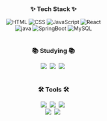 <h3 align="center">✨ Tech Stack ✨</h3>
<div align="center">
  <img alt="HTML" src="https://img.shields.io/badge/HTML5-E34F26?style=for-the-badge&logo=HTML5&logoColor=white"> 
  <img alt="CSS" src="https://img.shields.io/badge/CSS3-1572B6?style=for-the-badge&logo=CSS3&logoColor=white"> 
  <img alt="JavaScript" src="https://img.shields.io/badge/javascript-F7DF1E.svg?style=for-the-badge&logo=javascript&logoColor=20232a"> 
  <img alt="React" src="https://img.shields.io/badge/react-20232a.svg?style=for-the-badge&logo=react&logoColor=61DAFB">
</div>
<div align="center">
  <img alt="java" src="https://img.shields.io/badge/java-007396?style=for-the-badge&logo=OpenJDK&logoColor=white"> 
  <img alt="SpringBoot" src="https://img.shields.io/badge/springboot-6DB33F?style=for-the-badge&logo=springboot&logoColor=white"> 
  <img alt="MySQL" src="https://img.shields.io/badge/MySQL-4479A1?style=for-the-badge&logo=MySQL&logoColor=white">  
</div>

<br>

<h3 align="center">📚 Studying 📚</h3>
<div align="center">
  <img src="https://img.shields.io/badge/typescript-007ACC.svg?style=for-the-badge&logo=typescript&logoColor=white" />&nbsp
  <img src="https://img.shields.io/badge/React%20Query-FF4154?style=for-the-badge&logo=react%20query&logoColor=white" />&nbsp
  <img src="https://img.shields.io/badge/Recoil-3578E5?style=for-the-badge&logo=recoil&logoColor=white" />&nbsp
</div>

<br>

<h3 align="center">🛠 Tools 🛠</h3>
<div align="center">
  <img src="https://img.shields.io/badge/git-F05033.svg?style=for-the-badge&logo=git&logoColor=white" />&nbsp
  <img src="https://img.shields.io/badge/github-181717.svg?style=for-the-badge&logo=github&logoColor=white" />&nbsp
  <img src="https://img.shields.io/badge/Notion-F3F3F3.svg?style=for-the-badge&logo=notion&logoColor=black" />&nbsp
</div>
<div align="center">
  <img src="https://img.shields.io/badge/adobe%20photoshop-08253c.svg?style=for-the-badge&logo=adobe%20photoshop&logoColor=37abff" />&nbsp
  <img src="https://img.shields.io/badge/VSCode-2C2C32.svg?style=for-the-badge&logo=visual-studio-code&logoColor=22ABF3" />&nbsp
</div>
